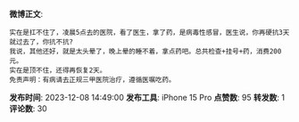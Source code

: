 **微博正文**: 
```
实在是扛不住了，凌晨5点去的医院，看了医生，拿了药，是病毒性感冒，医生说，你再硬抗3天就过去了，你抗不抗?
我说，其他还好，就是太头晕了，晚上晕的睡不着，拿点药吧。总共检查+挂号+药，消费200元。
实在是顶不住，还得再恢复2天。
免责声明：有病请去正规三甲医院治疗，遵循医嘱吃药。
```
**发布时间**: 2023-12-08 14:49:00
**发布工具**: iPhone 15 Pro
**点赞数**: 95
**转发数**: 1
**评论数**: 30
